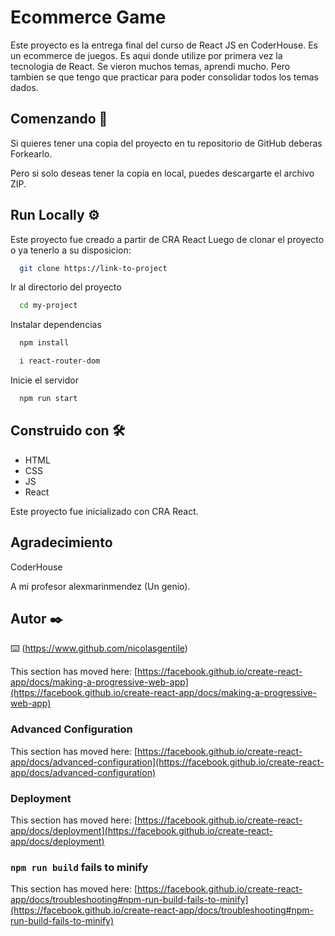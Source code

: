 # Ecommerce Game

Este proyecto es la entrega final del curso de React JS en CoderHouse.
Es un ecommerce de juegos. Es aqui donde utilize por primera vez la tecnologia de React.
Se vieron muchos temas, aprendi mucho. Pero tambien se que tengo que practicar para poder consolidar todos los temas dados.


## Comenzando 🚀

Si quieres tener una copia del proyecto en tu repositorio de GitHub deberas Forkearlo.

Pero si solo deseas tener la copia en local, puedes descargarte el archivo ZIP.


## Run Locally ⚙️

Este proyecto fue creado a partir de CRA React 
Luego de clonar el proyecto o ya tenerlo a su disposicion:

```bash
  git clone https://link-to-project
```

Ir al directorio del proyecto

```bash
  cd my-project
```

Instalar dependencias

```bash
  npm install
```
```bash
  i react-router-dom
```

Inicie el servidor

```bash
  npm run start
```


## Construido con 🛠️

* HTML
* CSS
* JS
* React

Este proyecto fue inicializado con CRA React.




## Agradecimiento

CoderHouse

A mi profesor alexmarinmendez (Un genio).

## Autor ✒️

⌨️ (https://www.github.com/nicolasgentile)

This section has moved here: [https://facebook.github.io/create-react-app/docs/making-a-progressive-web-app](https://facebook.github.io/create-react-app/docs/making-a-progressive-web-app)

### Advanced Configuration

This section has moved here: [https://facebook.github.io/create-react-app/docs/advanced-configuration](https://facebook.github.io/create-react-app/docs/advanced-configuration)

### Deployment

This section has moved here: [https://facebook.github.io/create-react-app/docs/deployment](https://facebook.github.io/create-react-app/docs/deployment)

### `npm run build` fails to minify

This section has moved here: [https://facebook.github.io/create-react-app/docs/troubleshooting#npm-run-build-fails-to-minify](https://facebook.github.io/create-react-app/docs/troubleshooting#npm-run-build-fails-to-minify)
